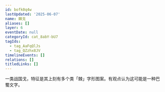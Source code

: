 ```yaml
---
id: bofk0q4w
lastUpdated: '2025-06-07'
name: 棘戈
aliases: []
layer: 6
eventDate: null
categoryId: cat_8abY-bU7
tagIds:
  - tag_AaFqQlJs
  - tag_QZzhx8JV
timelineEvents: []
relations: []
titledLinks: []
---
```

一类战国戈，特征是其上刻有多个类「棘」字形图案。有观点认为这可能是一种巴蜀文字。
